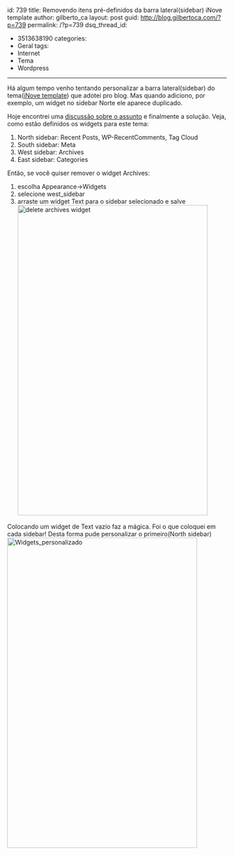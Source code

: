 id: 739
title: Removendo itens pré-definidos da barra lateral(sidebar) iNove template
author: gilberto_ca
layout: post
guid: http://blog.gilbertoca.com/?p=739
permalink: /?p=739
dsq_thread_id:
  - 3513638190
categories:
  - Geral
tags:
  - Internet
  - Tema
  - Wordpress
---
<!-- google_ad_section_start -->

Há algum tempo venho tentando personalizar a barra lateral(sidebar) do tema([iNove template][1]) que adotei pro blog. Mas quando adiciono, por exemplo, um widget no sidebar Norte ele aparece duplicado. 

Hoje encontrei uma [discussão sobre o assunto][2] e finalmente a solução. Veja, como estão definidos os widgets para este tema:

  1. North sidebar: Recent Posts, WP-RecentComments, Tag Cloud
  2. South sidebar: Meta
  3. West sidebar: Archives
  4. East sidebar: Categories

Então, se você quiser remover o widget Archives:

  1. escolha Appearance->Widgets
  2. selecione west_sidebar
  3. arraste um widget Text para o sidebar selecionado e salve
[<img src="http://blog.gilbertoca.com/wp-content/uploads/delete_archives_widget.png" alt="delete archives widget" title="delete_archives_widget" width="436" height="712" class="aligncenter size-full wp-image-744" />][3] </ol> 

Colocando um widget de Text vazio faz a mágica. Foi o que coloquei em cada sidebar! Desta forma pude personalizar o primeiro(North sidebar)  
[<img src="http://blog.gilbertoca.com/wp-content/uploads/Widgets_personalizado.png" alt="Widgets_personalizado" title="Widgets_personalizado" width="436" height="712" class="aligncenter size-full wp-image-744" />][3]

<!-- google_ad_section_end -->

 [1]: http://www.neoease.com/inove/
 [2]: http://wordpress.org/support/topic/removing-sidebar-items-in-inove-template
 [3]: http://blog.gilbertoca.com/wp-content/uploads/delete_archives_widget.png